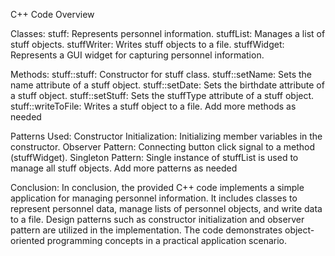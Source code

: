 C++ Code Overview

Classes:
stuff: Represents personnel information.
stuffList: Manages a list of stuff objects.
stuffWriter: Writes stuff objects to a file.
stuffWidget: Represents a GUI widget for capturing personnel information.

Methods:
stuff::stuff: Constructor for stuff class.
stuff::setName: Sets the name attribute of a stuff object.
stuff::setDate: Sets the birthdate attribute of a stuff object.
stuff::setStuff: Sets the stuffType attribute of a stuff object.
stuff::writeToFile: Writes a stuff object to a file.
Add more methods as needed

Patterns Used:
Constructor Initialization: Initializing member variables in the constructor.
Observer Pattern: Connecting button click signal to a method (stuffWidget).
Singleton Pattern: Single instance of stuffList is used to manage all stuff objects.
Add more patterns as needed


Conclusion:
In conclusion, the provided C++ code implements a simple application for managing personnel information. It includes classes to represent personnel data, manage lists of personnel objects, and write data to a file. Design patterns such as constructor initialization and observer pattern are utilized in the implementation. The code demonstrates object-oriented programming concepts in a practical application scenario.

